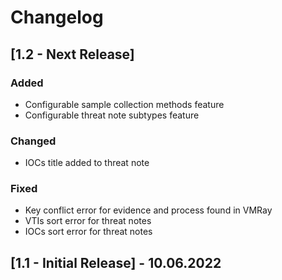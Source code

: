 # Changelog

## [1.2 - Next Release]
### Added
- Configurable sample collection methods feature
- Configurable threat note subtypes feature

### Changed
- IOCs title added to threat note

### Fixed
- Key conflict error for evidence and process found in VMRay
- VTIs sort error for threat notes
- IOCs sort error for threat notes

## [1.1 - Initial Release] - 10.06.2022